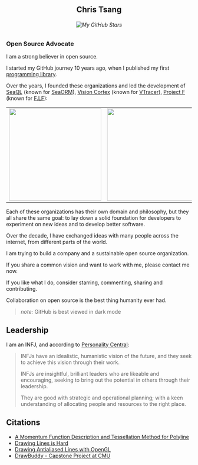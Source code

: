 <h2 align="center">Chris Tsang</h2>

<h6 align="center">

<!--
![My GitHub Stats](https://github-readme-stats.vercel.app/api?username=tyt2y3&show_icons=true&theme=dark)
![My GitHub Stats](https://github-readme-stats-one-bice.vercel.app/api?username=tyt2y3&show_icons=true&theme=dark&role=OWNER,ORGANIZATION_MEMBER,COLLABORATOR&include_all_commits=true&count_private=true)
-->
![My GitHub Stars](https://api.star-history.com/svg?repos=seaql/sea-orm,visioncortex/vtracer&type=Timeline)

</h6>

### Open Source Advocate

I am a strong believer in open source.

I started my GitHub journey 10 years ago, when I published my first [programming library](https://github.com/tyt2y3/vaserenderer).

Over the years, I founded these organizations and led the development of
[SeaQL](https://github.com/SeaQL) (known for [SeaORM](https://github.com/SeaQL/sea-orm)),
[Vision Cortex](https://github.com/visioncortex) (known for [VTracer](https://github.com/visioncortex/vtracer)),
[Project F](https://github.com/Project-F) (known for [F.LF](https://github.com/Project-F/F.LF)):

<table>
  <tbody>
    <tr>
      <td><a href="//www.sea-ql.org"><img src="https://www.sea-ql.org/SeaORM/img/SeaQL%20badge.png" width="250"/></a></td>
      <td><a href="//www.visioncortex.org"><img src="https://www.visioncortex.org/public/visioncortex-icon-dual.svg" width="250"/></a></td>
      <td><a href="//project-f.github.io"><img src="https://project-f.github.io/logo/white_on_nothing.png" width="250"/></a></td>
    </tr>
  </tbody>
</table>

Each of these organizations has their own domain and philosophy, but they all share the same goal: to lay down a solid foundation for developers to experiment on new ideas and to develop better software.

Over the decade, I have exchanged ideas with many people across the internet, from different parts of the world.

I am trying to build a company and a sustainable open source organization.

If you share a common vision and want to work with me, please contact me now.

If you like what I do, consider starring, commenting, sharing and contributing.

Collaboration on open source is the best thing humanity ever had.

> *note:* GitHub is best viewed in dark mode

## Leadership

I am an INFJ, and according to [Personality Central](https://personality-central.com/personality_types/infj-leadership/):

> INFJs have an idealistic, humanistic vision of the future, and they seek to achieve this vision through their work.
> 
> INFJs are insightful, brilliant leaders who are likeable and encouraging, seeking to bring out the potential in others through their leadership. 
> 
> They are good with strategic and operational planning; with a keen understanding of allocating people and resources to the right place.

## Citations

+ [A Momentum Function Description and Tessellation Method for Polyline](https://www.proquest.com/openview/1095f8d63f898fe8bd1177ff3071b68f)
+ [Drawing Lines is Hard](https://mattdesl.svbtle.com/drawing-lines-is-hard)
+ [Drawing Antialiased Lines with OpenGL](https://blog.mapbox.com/drawing-antialiased-lines-with-opengl-8766f34192dc)
+ [DrawBuddy - Capstone Project at CMU](http://course.ece.cmu.edu/~ece500/projects/s22-teamb2/wp-content/uploads/sites/183/2022/05/DrawBuddy_Poster.pdf)
